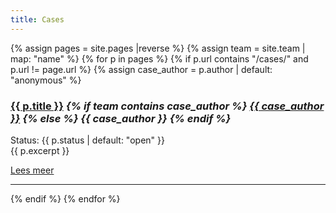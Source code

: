 ```yaml
---
title: Cases
---
```

{% assign pages = site.pages |reverse %}
{% assign team = site.team | map: "name" %}
{% for p in pages %}
	{% if p.url contains "/cases/" and p.url != page.url %}
		{% assign case_author = p.author | default: "anonymous" %}
<div class="caseitem">
<h3><a href="{{ p.url }}">{{ p.title }}</a><em>
		{% if team contains case_author %}
<a href='https://www.divd.nl/team/{{ case_author }}.md'>{{ case_author }}</a>
		{% else %}
{{ case_author }}
		{% endif %}
</em>
</h3>
<p>
	Status: {{ p.status | default: "open" }}<br>
	{{ p.excerpt }}
</p>
<a href="{{ p.url }}">Lees meer</a>
</div>
<hr>
	{% endif %}
{% endfor %}